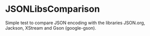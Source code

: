 JSONLibsComparison
==================

Simple test to compare JSON encoding with the libraries JSON.org, Jackson, XStream and Gson (google-gson).
